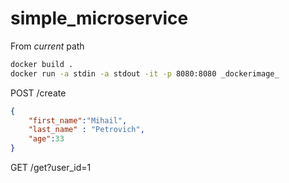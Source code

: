 # simple_microservice

From _current_ path

```bash
docker build .
docker run -a stdin -a stdout -it -p 8080:8080 _dockerimage_
```

POST /create
```json
{
	"first_name":"Mihail",
	"last_name" : "Petrovich",
	"age":33
}
```

GET /get?user_id=1
